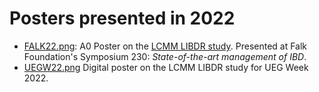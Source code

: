 # Posters presented in 2022

* [FALK22.png](FALK22.png): A0 Poster on the
  [LCMM LIBDR study](https://doi.org/10.1101/2022.08.16.22278320).
  Presented at Falk Foundation's Symposium 230:
  _State-of-the-art management of IBD_.
* [UEGW22.png](UEGW22.png) Digital poster on the LCMM LIBDR study for UEG Week
  2022. 
